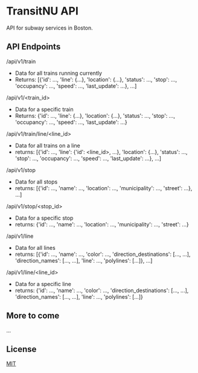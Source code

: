 # TransitNU API

API for subway services in Boston.

## API Endpoints

/api/v1/train

- Data for all trains running currently
- Returns:
  [{'id': ..., 'line': {...}, 'location': {...}, 'status': ..., 'stop': ..., 'occupancy': ..., 'speed': ..., 'last_update': ...}, ...]

/api/v1/<train_id>

- Data for a specific train
- Returns: {'id': ..., 'line': {...}, 'location': {...}, 'status': ..., 'stop': ..., 'occupancy': ..., 'speed': ..., 'last_update': ...}

/api/v1/train/line/<line_id>

- Data for all trains on a line
- returns: [{'id': ..., 'line': {'id': <line_id>, ...}, 'location': {...}, 'status': ..., 'stop': ..., 'occupancy': ..., 'speed': ..., 'last_update': ...}, ...]

/api/v1/stop

- Data for all stops
- returns: [{'id': ..., 'name': ..., 'location': ..., 'municipality': ..., 'street': ...}, ...]

/api/v1/stop/<stop_id>

- Data for a specific stop
- returns: {'id': ..., 'name': ..., 'location': ..., 'municipality': ..., 'street': ...}

/api/v1/line

- Data for all lines
- returns: [{'id': ..., 'name': ..., 'color': ..., 'direction_destinations': [..., ...], 'direction_names': [..., ...], 'line': ..., 'polylines': [...]}, ...]

/api/v1/line/<line_id>

- Data for a specific line
- returns: {'id': ..., 'name': ..., 'color': ..., 'direction_destinations': [..., ...], 'direction_names': [..., ...], 'line': ..., 'polylines': [...]}

## More to come

...

## License

[MIT](https://choosealicense.com/licenses/mit/)
